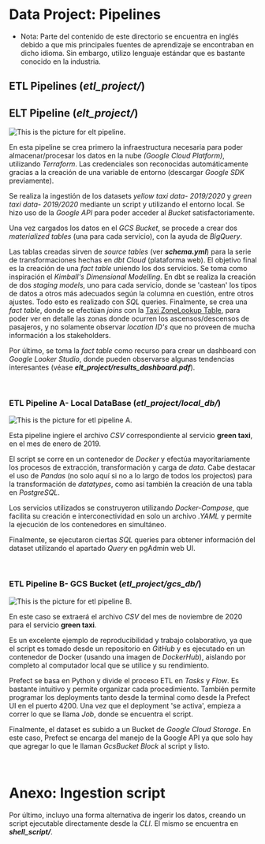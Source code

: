 # Data Project: Pipelines

- Nota: Parte del contenido de este directorio se encuentra en inglés debido a que mis principales fuentes de aprendizaje se encontraban en dicho idioma. Sin embargo, utilizo lenguaje estándar que es bastante conocido en la industria.

## ETL Pipelines (*etl_project/*)

## ELT Pipeline (*elt_project/*)

<picture>
<source media= "(prefers-color-scheme: light)" srcset= "https://github.com/diegos41/repo_diplo_datos/blob/main/images/pipeline_elt.png">
<img alt= "This is the picture for elt pipeline.">
</picture>

En esta pipeline se crea primero la infraestructura necesaria para poder almacenar/procesar los datos en la nube *(Google Cloud Platform)*, utilizando *Terraform*. Las credenciales son reconocidas automáticamente gracias a la creación de una variable de entorno (descargar *Google SDK* previamente).

Se realiza la ingestión de los datasets *yellow taxi data- 2019/2020* y *green taxi data- 2019/2020* mediante un script y utilizando el entorno local. Se hizo uso de la *Google API* para poder acceder al *Bucket* satisfactoriamente.

Una vez cargados los datos en el *GCS Bucket*, se procede a crear dos *materialized tables* (una para cada servicio), con la ayuda de *BigQuery*. 

Las tablas creadas sirven de *source tables* (ver ***schema.yml***) para la serie de transformaciones hechas en *dbt Cloud* (plataforma web). El objetivo final es la creación de una *fact table* uniendo los dos servicios. Se toma como inspiración el *Kimball's Dimensional Modelling*.
En dbt se realiza la creación de dos *staging models*, uno para cada servicio, donde se 'castean' los tipos de datos a otros más adecuados según la columna en cuestión, entre otros ajustes. Todo esto es realizado con *SQL* queries. Finalmente, se crea una *fact table*, donde se efectúan *joins* con la [Taxi ZoneLookup Table](https://d37ci6vzurychx.cloudfront.net/misc/taxi+_zone_lookup.csv), para poder ver en detalle las zonas donde ocurren los ascensos/descensos de pasajeros, y no solamente observar *location ID's* que no proveen de mucha información a los stakeholders.

Por último, se toma la *fact table* como recurso para crear un dashboard con *Google Looker Studio*, donde pueden observarse algunas tendencias interesantes (véase ***elt_project/results_dashboard.pdf***).

<br>

### ETL Pipeline A- Local DataBase (*etl_project/local_db/*)

<picture>
<source media= "(prefers-color-scheme: light)" srcset= "https://github.com/diegos41/repo_diplo_datos/blob/main/images/pipeline_etl_1.png">
<img alt= "This is the picture for etl pipeline A.">
</picture>

Esta pipeline ingiere el archivo *CSV* correspondiente al servicio **green taxi**, en el mes de enero de 2019.

El script se corre en un contenedor de *Docker* y efectúa mayoritariamente los procesos de extracción, transformación y carga de *data*. Cabe destacar el uso de *Pandas* (no solo aquí si no a lo largo de todos los projectos) para la transformación de *datatypes*, como así también la creación de una tabla en *PostgreSQL*. 

Los servicios utilizados se construyeron utilizando *Docker-Compose*, que facilita su creación e interconectividad en solo un archivo *.YAML* y permite la ejecución de los contenedores en simultáneo.

Finalmente, se ejecutaron ciertas *SQL* queries para obtener información del dataset utilizando el apartado *Query* en pgAdmin web UI. 

<br>

### ETL Pipeline B- GCS Bucket (*etl_project/gcs_db/*)

<picture>
<source media= "(prefers-color-scheme: light)" srcset= "https://github.com/diegos41/repo_diplo_datos/blob/main/images/pipeline_etl_2.png">
<img alt= "This is the picture for etl pipeline B.">
</picture>

En este caso se extraerá el archivo *CSV* del mes de noviembre de 2020 para el servicio **green taxi**. 

Es un excelente ejemplo de reproducibilidad y trabajo colaborativo, ya que el script es tomado desde un repositorio en *GitHub* y es ejecutado en un contenedor de Docker (usando una imagen de *DockerHub*), aislando por completo al computador local que se utilice y su rendimiento. 

Prefect se basa en Python y divide el proceso ETL en *Tasks* y *Flow*. Es bastante intuitivo y permite organizar cada procedimiento. 
También permite programar los deployments tanto desde la terminal como desde la Prefect UI en el puerto 4200. Una vez que el deployment 'se activa', empieza a correr lo que se llama *Job*, donde se encuentra el script. 

Finalmente, el dataset es subido a un Bucket de *Google Cloud Storage*. En este caso, Prefect se encarga del manejo de la Google API ya que solo hay que agregar lo que le llaman *GcsBucket Block* al script y listo.

<br>

# Anexo: Ingestion script

Por último, incluyo una forma alternativa de ingerir los datos, creando un script ejecutable directamente desde la *CLI*. El mismo se encuentra en ***shell_script/***.


